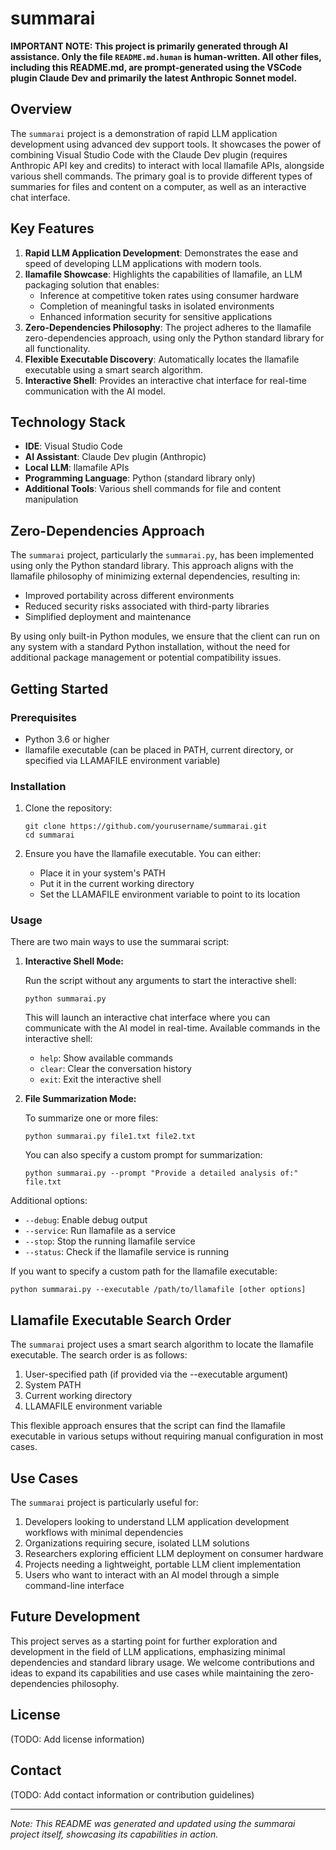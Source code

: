 # summarai

**IMPORTANT NOTE: This project is primarily generated through AI assistance. Only the file `README.md.human` is human-written. All other files, including this README.md, are prompt-generated using the VSCode plugin Claude Dev and primarily the latest Anthropic Sonnet model.**

## Overview

The `summarai` project is a demonstration of rapid LLM application development using advanced dev support tools. It showcases the power of combining Visual Studio Code with the Claude Dev plugin (requires Anthropic API key and credits) to interact with local llamafile APIs, alongside various shell commands. The primary goal is to provide different types of summaries for files and content on a computer, as well as an interactive chat interface.

## Key Features

1. **Rapid LLM Application Development**: Demonstrates the ease and speed of developing LLM applications with modern tools.
2. **llamafile Showcase**: Highlights the capabilities of llamafile, an LLM packaging solution that enables:
   - Inference at competitive token rates using consumer hardware
   - Completion of meaningful tasks in isolated environments
   - Enhanced information security for sensitive applications
3. **Zero-Dependencies Philosophy**: The project adheres to the llamafile zero-dependencies approach, using only the Python standard library for all functionality.
4. **Flexible Executable Discovery**: Automatically locates the llamafile executable using a smart search algorithm.
5. **Interactive Shell**: Provides an interactive chat interface for real-time communication with the AI model.

## Technology Stack

- **IDE**: Visual Studio Code
- **AI Assistant**: Claude Dev plugin (Anthropic)
- **Local LLM**: llamafile APIs
- **Programming Language**: Python (standard library only)
- **Additional Tools**: Various shell commands for file and content manipulation

## Zero-Dependencies Approach

The `summarai` project, particularly the `summarai.py`, has been implemented using only the Python standard library. This approach aligns with the llamafile philosophy of minimizing external dependencies, resulting in:

- Improved portability across different environments
- Reduced security risks associated with third-party libraries
- Simplified deployment and maintenance

By using only built-in Python modules, we ensure that the client can run on any system with a standard Python installation, without the need for additional package management or potential compatibility issues.

## Getting Started

### Prerequisites

- Python 3.6 or higher
- llamafile executable (can be placed in PATH, current directory, or specified via LLAMAFILE environment variable)

### Installation

1. Clone the repository:
   ```
   git clone https://github.com/yourusername/summarai.git
   cd summarai
   ```

2. Ensure you have the llamafile executable. You can either:
   - Place it in your system's PATH
   - Put it in the current working directory
   - Set the LLAMAFILE environment variable to point to its location

### Usage

There are two main ways to use the summarai script:

1. **Interactive Shell Mode:**

   Run the script without any arguments to start the interactive shell:

   ```
   python summarai.py
   ```

   This will launch an interactive chat interface where you can communicate with the AI model in real-time. Available commands in the interactive shell:
   - `help`: Show available commands
   - `clear`: Clear the conversation history
   - `exit`: Exit the interactive shell

2. **File Summarization Mode:**

   To summarize one or more files:

   ```
   python summarai.py file1.txt file2.txt
   ```

   You can also specify a custom prompt for summarization:

   ```
   python summarai.py --prompt "Provide a detailed analysis of:" file.txt
   ```

Additional options:

- `--debug`: Enable debug output
- `--service`: Run llamafile as a service
- `--stop`: Stop the running llamafile service
- `--status`: Check if the llamafile service is running

If you want to specify a custom path for the llamafile executable:

```
python summarai.py --executable /path/to/llamafile [other options]
```

## Llamafile Executable Search Order

The `summarai` project uses a smart search algorithm to locate the llamafile executable. The search order is as follows:

1. User-specified path (if provided via the --executable argument)
2. System PATH
3. Current working directory
4. LLAMAFILE environment variable

This flexible approach ensures that the script can find the llamafile executable in various setups without requiring manual configuration in most cases.

## Use Cases

The `summarai` project is particularly useful for:

1. Developers looking to understand LLM application development workflows with minimal dependencies
2. Organizations requiring secure, isolated LLM solutions
3. Researchers exploring efficient LLM deployment on consumer hardware
4. Projects needing a lightweight, portable LLM client implementation
5. Users who want to interact with an AI model through a simple command-line interface

## Future Development

This project serves as a starting point for further exploration and development in the field of LLM applications, emphasizing minimal dependencies and standard library usage. We welcome contributions and ideas to expand its capabilities and use cases while maintaining the zero-dependencies philosophy.

## License

(TODO: Add license information)

## Contact

(TODO: Add contact information or contribution guidelines)

---

*Note: This README was generated and updated using the summarai project itself, showcasing its capabilities in action.*